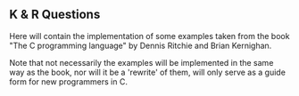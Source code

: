 K & R Questions
---------------

Here will contain the implementation of some examples taken from the book 
"The C programming language" by Dennis Ritchie and Brian Kernighan.

Note that not necessarily the examples will be implemented in the same way
as the book, nor will it be a 'rewrite' of them, will only serve as a guide
form for new programmers in C.
